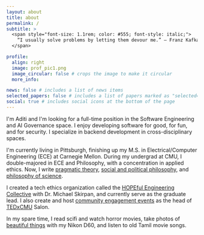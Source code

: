 ```yaml
---
layout: about
title: about
permalink: /
subtitle: >
  <span style="font-size: 1.1rem; color: #555; font-style: italic;">
    “I usually solve problems by letting them devour me.” — Franz Kafka 
  </span>

profile:
  align: right
  image: prof_pic1.png
  image_circular: false # crops the image to make it circular
  more_info:

news: false # includes a list of news items
selected_papers: false # includes a list of papers marked as "selected={true}"
social: true # includes social icons at the bottom of the page
---
```


I'm Aditi and I'm looking for a full-time position in the Software Engineering and AI Governance space. I enjoy developing software for good, for fun, and for security. I specialize in backend development in cross-disciplinary spaces.

I'm currently living in Pittsburgh, finishing up my M.S. in Electrical/Computer Engineering (ECE) at Carnegie Mellon. During my undergrad at CMU, I double-majored in ECE and Philosophy, with a concentration in applied ethics. Now, I write [pragmatic theory](https://aditinnara.github.io/blog/category/pragmatism/), [social and political philosophy](https://aditinnara.github.io/blog/category/social-political-philosophy/), and [philosophy of science](https://aditinnara.github.io/blog/category/nature-of-scientific-revolution/).

I created a tech ethics organization called the [HOPEful Engineering Collective](https://hopefulengineering.org/) with Dr. Michael Skirpan, and currently serve as the graduate lead. I also create and host [community engagement events](https://aditinnara.github.io/projects/#category-community-engagement) as the head of [TEDxCMU](https://www.tedxcmu.org/) Salon.

In my spare time, I read scifi and watch horror movies, take photos of [beautiful things](https://www.instagram.com/adhyllic/) with my Nikon D60, and listen to old Tamil movie songs.
